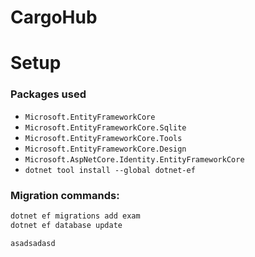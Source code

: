 

# CargoHub

# Setup

### **Packages used**

- `Microsoft.EntityFrameworkCore`
- `Microsoft.EntityFrameworkCore.Sqlite`
- `Microsoft.EntityFrameworkCore.Tools`
- `Microsoft.EntityFrameworkCore.Design`
- `Microsoft.AspNetCore.Identity.EntityFrameworkCore`
- `dotnet tool install --global dotnet-ef`

### **Migration commands**:
```bash
dotnet ef migrations add exam
dotnet ef database update

asadsadasd
```